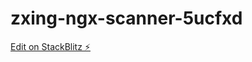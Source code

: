# zxing-ngx-scanner-5ucfxd

[Edit on StackBlitz ⚡️](https://stackblitz.com/edit/zxing-ngx-scanner-5ucfxd)